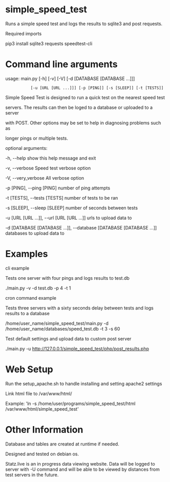 # simple_speed_test
Runs a simple speed test and logs the results to sqlite3 and post requests.

Required imports 

pip3 install sqlite3 requests speedtest-cli


# Command line arguments

usage: main.py [-h] [-v] [-V] [-d [DATABASE [DATABASE ...]]]

               [-u [URL [URL ...]]] [-p [PING]] [-s [SLEEP]] [-t [TESTS]]

Simple Speed Test is designed to run a quick test on the nearest speed test

servers. The results can then be loged to a database or uploaded to a server

with POST. Other options may be set to help in diagnosing problems such as

longer pings or multiple tests.

optional arguments:

  -h, --help            show this help message and exit
  
  -v, --verbose         Speed test verbose option
  
  -V, --very_verbose    All verbose option
                          
  -p [PING], --ping [PING]    number of ping attempts
                        
  -t [TESTS], --tests [TESTS] number of tests to be ran
  
  -s [SLEEP], --sleep [SLEEP] number of seconds between tests
  
  -u [URL [URL ...]], --url [URL [URL ...]] urls to upload data to
  
  -d [DATABASE [DATABASE ...]], --database [DATABASE [DATABASE ...]]  databases to upload data to


# Examples 

cli example

Tests one server with four pings and logs results to test.db

./main.py -v -d test.db -p 4 -t 1

cron command example

Tests three servers with a sixty seconds delay between tests and logs results to a database

/home/user_name/simple_speed_test/main.py -d /home/user_name/databases/speed_test.db -t 3 -s 60

Test default settings and upload data to custom post server

./main.py -u http://127.0.0.1/simple_speed_test/php/post_results.php

# Web Setup

Run the setup_apache.sh to handle installing and setting apache2 settings

Link html file to /var/www/html/

Example: 'ln -s /home/user/programs/simple_speed_test/html /var/www/html/simple_speed_test'

# Other Information

Database and tables are created at runtime if needed.

Designed and tested on debian os.

Statz.live is an in progress data viewing website. Data will be logged to server with -U command and will be able to be viewed by distances from test servers in the future.

